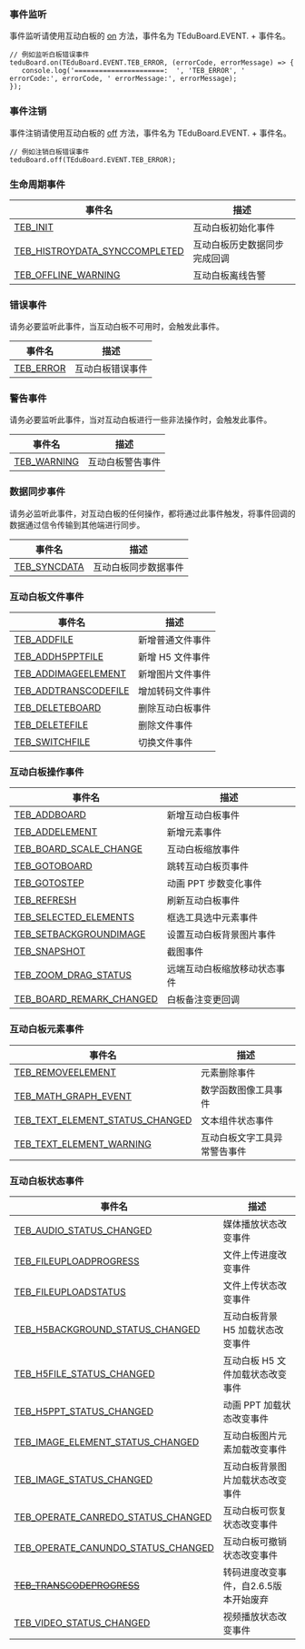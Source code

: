 ### 事件监听
事件监听请使用互动白板的 [on](https://doc.qcloudtiw.com/web/TEduBoard.html#on) 方法，事件名为 TEduBoard.EVENT. + 事件名。

```
// 例如监听白板错误事件
teduBoard.on(TEduBoard.EVENT.TEB_ERROR, (errorCode, errorMessage) => {
   console.log('======================:  ', 'TEB_ERROR', ' errorCode:', errorCode, ' errorMessage:', errorMessage);
});
```

### 事件注销

事件注销请使用互动白板的 [off](https://doc.qcloudtiw.com/web/TEduBoard.html#off) 方法，事件名为 TEduBoard.EVENT. + 事件名。

```
// 例如注销白板错误事件
teduBoard.off(TEduBoard.EVENT.TEB_ERROR);
```

### 生命周期事件

| 事件名 | 描述 |
| --- | --- |
| [TEB_INIT](https://doc.qcloudtiw.com/web/TEduBoard.html#.event:TEB_INIT) | 互动白板初始化事件  |
| [TEB_HISTROYDATA_SYNCCOMPLETED](https://doc.qcloudtiw.com/web/TEduBoard.html#.event:TEB_HISTROYDATA_SYNCCOMPLETED) | 互动白板历史数据同步完成回调  |
| [TEB_OFFLINE_WARNING](https://doc.qcloudtiw.com/web/TEduBoard.html#.event:TEB_OFFLINE_WARNING) | 互动白板离线告警  |

### 错误事件

请务必要监听此事件，当互动白板不可用时，会触发此事件。

| 事件名 | 描述 |
| --- | --- |
| [TEB_ERROR](https://doc.qcloudtiw.com/web/TEduBoard.html#.event:TEB_ERROR) | 互动白板错误事件  |


### 警告事件

请务必要监听此事件，当对互动白板进行一些非法操作时，会触发此事件。

| 事件名 | 描述 |
| --- | --- |
| [TEB_WARNING](https://doc.qcloudtiw.com/web/TEduBoard.html#.event:TEB_WARNING) | 互动白板警告事件  |

### 数据同步事件

请务必监听此事件，对互动白板的任何操作，都将通过此事件触发，将事件回调的数据通过信令传输到其他端进行同步。

| 事件名 | 描述 |
| --- | --- |
| [TEB_SYNCDATA](https://doc.qcloudtiw.com/web/TEduBoard.html#.event:TEB_SYNCDATA) | 互动白板同步数据事件  |

### 互动白板文件事件

| 事件名 | 描述 |
| --- | --- |
| [TEB_ADDFILE](https://doc.qcloudtiw.com/web/TEduBoard.html#.event:TEB_ADDFILE) | 新增普通文件事件  |
| [TEB_ADDH5PPTFILE](https://doc.qcloudtiw.com/web/TEduBoard.html#.event:TEB_ADDH5PPTFILE) | 新增 H5 文件事件  |
| [TEB_ADDIMAGEELEMENT](https://doc.qcloudtiw.com/web/TEduBoard.html#.event:TEB_ADDIMAGEELEMENT) | 新增图片文件事件  |
| [TEB_ADDTRANSCODEFILE](https://doc.qcloudtiw.com/web/TEduBoard.html#.event:TEB_ADDTRANSCODEFILE) | 增加转码文件事件  |
| [TEB_DELETEBOARD](https://doc.qcloudtiw.com/web/TEduBoard.html#.event:TEB_DELETEBOARD) | 删除互动白板事件  |
| [TEB_DELETEFILE](https://doc.qcloudtiw.com/web/TEduBoard.html#.event:TEB_DELETEFILE) | 删除文件事件  |
| [TEB_SWITCHFILE](https://doc.qcloudtiw.com/web/TEduBoard.html#.event:TEB_SWITCHFILE) | 切换文件事件  |

### 互动白板操作事件

| 事件名 | 描述 |
| --- | --- |
| [TEB_ADDBOARD](https://doc.qcloudtiw.com/web/TEduBoard.html#.event:TEB_ADDBOARD) | 新增互动白板事件  |
| [TEB_ADDELEMENT](https://doc.qcloudtiw.com/web/TEduBoard.html#.event:TEB_ADDELEMENT) | 新增元素事件  |
| [TEB_BOARD_SCALE_CHANGE](https://doc.qcloudtiw.com/web/TEduBoard.html#.event:TEB_BOARD_SCALE_CHANGE) | 互动白板缩放事件  |
| [TEB_GOTOBOARD](https://doc.qcloudtiw.com/web/TEduBoard.html#.event:TEB_GOTOBOARD) | 跳转互动白板页事件  |
| [TEB_GOTOSTEP](https://doc.qcloudtiw.com/web/TEduBoard.html#.event:TEB_GOTOSTEP) | 动画 PPT 步数变化事件  |
| [TEB_REFRESH](https://doc.qcloudtiw.com/web/TEduBoard.html#.event:TEB_REFRESH) | 刷新互动白板事件  |
| [TEB_SELECTED_ELEMENTS](https://doc.qcloudtiw.com/web/TEduBoard.html#.event:TEB_SELECTED_ELEMENTS) | 框选工具选中元素事件  |
| [TEB_SETBACKGROUNDIMAGE](https://doc.qcloudtiw.com/web/TEduBoard.html#.event:TEB_SETBACKGROUNDIMAGE) | 设置互动白板背景图片事件  |
| [TEB_SNAPSHOT](https://doc.qcloudtiw.com/web/TEduBoard.html#.event:TEB_SNAPSHOT) | 截图事件  |
| [TEB_ZOOM_DRAG_STATUS](https://doc.qcloudtiw.com/web/TEduBoard.html#.event:TEB_ZOOM_DRAG_STATUS) | 远端互动白板缩放移动状态事件  |
| [TEB_BOARD_REMARK_CHANGED](https://doc.qcloudtiw.com/web/TEduBoard.html#.event:TEB_BOARD_REMARK_CHANGED) | 白板备注变更回调 |

### 互动白板元素事件

| 事件名 | 描述 |
| --- | --- |
| [TEB_REMOVEELEMENT](https://doc.qcloudtiw.com/web/TEduBoard.html#.event:TEB_REMOVEELEMENT) | 元素删除事件  |
| [TEB_MATH_GRAPH_EVENT](https://doc.qcloudtiw.com/web/TEduBoard.html#.event:TEB_MATH_GRAPH_EVENT) | 数学函数图像工具事件  |
| [TEB_TEXT_ELEMENT_STATUS_CHANGED](https://doc.qcloudtiw.com/web/TEduBoard.html#.event:TEB_TEXT_ELEMENT_STATUS_CHANGED) | 文本组件状态事件  |
| [TEB_TEXT_ELEMENT_WARNING](https://doc.qcloudtiw.com/web/TEduBoard.html#.event:TEB_TEXT_ELEMENT_WARNING) | 互动白板文字工具异常警告事件  |

### 互动白板状态事件

| 事件名 | 描述 |
| --- | --- |
| [TEB_AUDIO_STATUS_CHANGED](https://doc.qcloudtiw.com/web/TEduBoard.html#.event:TEB_AUDIO_STATUS_CHANGED) | 媒体播放状态改变事件  |
| [TEB_FILEUPLOADPROGRESS](https://doc.qcloudtiw.com/web/TEduBoard.html#.event:TEB_FILEUPLOADPROGRESS) | 文件上传进度改变事件  |
| [TEB_FILEUPLOADSTATUS](https://doc.qcloudtiw.com/web/TEduBoard.html#.event:TEB_FILEUPLOADSTATUS) | 文件上传状态改变事件  |
| [TEB_H5BACKGROUND_STATUS_CHANGED](https://doc.qcloudtiw.com/web/TEduBoard.html#.event:TEB_H5BACKGROUND_STATUS_CHANGED) | 互动白板背景 H5 加载状态改变事件  |
| [TEB_H5FILE_STATUS_CHANGED](https://doc.qcloudtiw.com/web/TEduBoard.html#.event:TEB_H5FILE_STATUS_CHANGED) | 互动白板 H5 文件加载状态改变事件  |
| [TEB_H5PPT_STATUS_CHANGED](https://doc.qcloudtiw.com/web/TEduBoard.html#.event:TEB_H5PPT_STATUS_CHANGED) | 动画 PPT 加载状态改变事件  |
| [TEB_IMAGE_ELEMENT_STATUS_CHANGED](https://doc.qcloudtiw.com/web/TEduBoard.html#.event:TEB_IMAGE_ELEMENT_STATUS_CHANGED) | 互动白板图片元素加载改变事件  |
| [TEB_IMAGE_STATUS_CHANGED](https://doc.qcloudtiw.com/web/TEduBoard.html#.event:TEB_IMAGE_STATUS_CHANGED) | 互动白板背景图片加载状态改变事件  |
| [TEB_OPERATE_CANREDO_STATUS_CHANGED](https://doc.qcloudtiw.com/web/TEduBoard.html#.event:TEB_OPERATE_CANREDO_STATUS_CHANGED) | 互动白板可恢复状态改变事件  |
| [TEB_OPERATE_CANUNDO_STATUS_CHANGED](https://doc.qcloudtiw.com/web/TEduBoard.html#.event:TEB_OPERATE_CANUNDO_STATUS_CHANGED) | 互动白板可撤销状态改变事件  |
| <del>[TEB_TRANSCODEPROGRESS](https://doc.qcloudtiw.com/web/TEduBoard.html#.event:TEB_TRANSCODEPROGRESS)</del> | 转码进度改变事件，自2.6.5版本开始废弃  |
| [TEB_VIDEO_STATUS_CHANGED](https://doc.qcloudtiw.com/web/TEduBoard.html#.event:TEB_VIDEO_STATUS_CHANGED) | 视频播放状态改变事件  |
